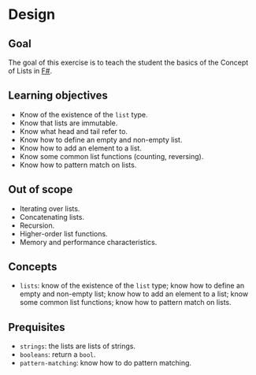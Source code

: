 # Design

## Goal

The goal of this exercise is to teach the student the basics of the Concept of Lists in [F#][lists].

## Learning objectives

- Know of the existence of the `list` type.
- Know that lists are immutable.
- Know what head and tail refer to.
- Know how to define an empty and non-empty list.
- Know how to add an element to a list.
- Know some common list functions (counting, reversing).
- Know how to pattern match on lists.

## Out of scope

- Iterating over lists.
- Concatenating lists.
- Recursion.
- Higher-order list functions.
- Memory and performance characteristics.

## Concepts

- `lists`: know of the existence of the `list` type; know how to define an empty and non-empty list; know how to add an element to a list; know some common list functions; know how to pattern match on lists.

## Prequisites

- `strings`: the lists are lists of strings.
- `booleans`: return a `bool`.
- `pattern-matching`: know how to do pattern matching.

[lists]: https://docs.microsoft.com/en-us/dotnet/fsharp/language-reference/lists
